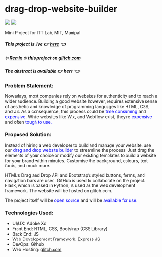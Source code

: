 # drag-drop-website-builder

![](https://travis-ci.com/nandiniproothi/drag-drop-website-builder.svg?token=V3cCrzJNiEzij5CNxMec&branch=main) 
![](https://img.shields.io/website?url=https%3A%2F%2Fenthusiastic-quiet-jonquil.glitch.me)

Mini Project for ITT Lab, MIT, Manipal

##### This project is live 👉 [here](https://enthusiastic-quiet-jonquil.glitch.me) 👈 <br>
##### ✨ [Remix](https://glitch.com/edit/#!/enthusiastic-quiet-jonquil) ✨ this project on [glitch.com](www.glitch.com) <br>
##### The abstract is available 👉 [here](https://cdn.glitch.com/5328350f-d2c9-47dd-bd13-150714777736%2Fitt-abstract.png?v=1615203682918) 👈 <br>

### Problem Statement:

Nowadays, most companies rely on websites for authenticity and to reach a wider audience. Building a good website however, requires extensive sense of aesthetic and knowledge of programming languages like HTML, CSS, and JS.
As a consequence, this process could be <span style="color:blue">time consuming</span> and <span style="color:blue">expensive.</span> While websites like Wix, and Webflow exist, they’re <span style="color:blue">expensive</span> and often <span style="color:blue">tough to use.</span>

### Proposed Solution:

Instead of hiring a web developer to build and manage your website, use our <span style="color:blue">drag and drop website builder</span> to streamline the process. Just drag the elements of your choice or modify our existing templates to build a website for your brand within minutes. Customise the background, colours, text fonts, and much more.

HTML’s Drag and Drop API and Bootstrap’s styled buttons, forms, and navigation bars are used. GitHub is used to collaborate on the project. Flask, which is based in Python, is used as the web development framework. The website will be hosted on glitch.com.

The project itself will be <span style="color:blue">open source</span> and will be <span style="color:blue">available for use.</span>

### Technologies Used:

- UI/UX: Adobe Xd
- Front End: HTML, CSS, Bootstrap (CSS Library)
- Back End: JS
- Web Developement Framework: Express JS
- DevOps: Github
- Web Hosting: [glitch.com](www.glitch.com)
